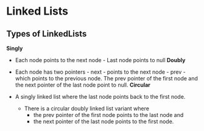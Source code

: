 # Linked Lists

## Types of LinkedLists

**Singly**

 - Each node points to the next node 
        - Last node points to null
**Doubly**

- Each node has two pointers
        - next 
            - points to the next node 
        - prev 
            - which points to the previous node. 
    The prev pointer of the first node and 
    the next pointer of the last node point to null.
**Circular**

 - A singly linked list where the last node points back to the first node. 
    - There is a circular doubly linked list variant where 
        - the prev pointer of the first node points to the last node and 
        - the next pointer of the last node points to the first node.